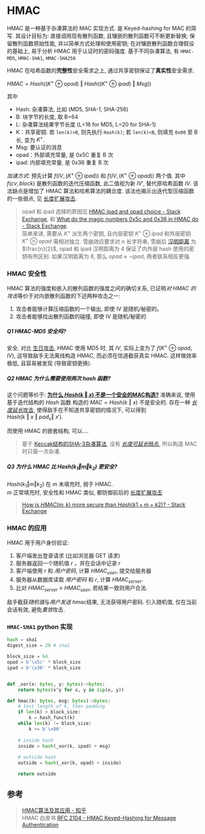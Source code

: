 # HMAC

HMAC 是一种基于杂凑算法的 MAC 实现方式. 是 Keyed-hashing for MAC 的简写. 其设计目标为: 直接调用现有散列函数, 且镶嵌的散列函数可不断更新替换; 保留散列函数原始性能, 并以简单方式处理和使用密钥; 在对镶嵌散列函数合理假设的基础上, 易于分析 HMAC 用于认证时的密码强度. 基于不同杂凑算法, 有 `HMAC-MD5`, `HMAC-SHA1`, `HMAC-SHA256`

HMAC 在哈希函数的**完整性**安全需求之上, 通过共享密钥保证了**真实性**安全需求.

$HMAC=Hash((K^{+}\oplus opad)\ \Vert\ Hash((K^{+}\oplus ipad)\ \Vert\ Msg))$

其中 
- Hash: 杂凑算法, 比如 (MD5, SHA-1, SHA-256)
- B: 块字节的长度, 取 B=64
- L: 杂凑算法结果字节长度 (L=16 for MD5, L=20 for SHA-1)
- K：共享密钥. 若 `len(k)>B`, 则先执行 `Hash(k)`; 若 `len(k)<B`, 则填充 `0x00` 至 B 长, 变为 $K^{+}$.
- Msg: 要认证的消息 
- opad：外部填充常量, 是 0x5C 重复 B 次
- ipad: 内部填充常量, 是 0x36 重复 B 次

*加速方式*: 预先计算 $f(IV, (K^{+}\oplus ipad))$ 和 $f(IV, (K^{+}\oplus opad))$ 两个值. 其中 $f(cv, block)$ 是散列函数的迭代压缩函数, 此二值视为新 $IV'$, 替代原哈希函数 $IV$. 该法缺点是增加了 HMAC 算法和哈希算法的耦合度. 该法也揭示出迭代型压缩函数的一些弱点, 见 [长度扩展攻击](Security/密码学/消息摘要/MD%20迭代结构/长度扩展攻击.md).

> opad 和 ipad 选择的原因见 [HMAC ipad and opad choice - Stack Exchange](https://crypto.stackexchange.com/questions/20695/hmac-ipad-and-opad-choice), 和 [What do the magic numbers 0x5c and 0x36 in HMAC do - Stack Exchange](https://crypto.stackexchange.com/questions/3005/what-do-the-magic-numbers-0x5c-and-0x36-in-the-opad-ipad-calc-in-hmac-do?rq=1).   
> 简单来讲, 需要从 $K^{+}$ 派生两个密钥, 且内层密钥 $K^{+}\oplus ipad$ 和外层密钥 $K^{+}\oplus opad$ 需相对独立. 雪崩效应要求对 n 长字符串, 雪崩后 [汉明距离](../../../../Information/信息论与编码/汉明编码.md) 为 $\frac{n}{2}$, opad 和 ipad 汉明距离为 4 保证了内外层 hash 使用的密钥有所区别. 如果汉明距离为 8, 那么 $opad\approx \neg ipad$, 两者联系相反更强.

### HMAC 安全性

HMAC 算法的强度和嵌入的散列函数的强度之间的确切关系, 已证明*对 HMAC 的攻击*等价于对内嵌散列函数的下述两种攻击之一:  
1. 攻击者能够计算压缩函数的一个输出, 即使 IV 是随机/秘密的。
2. 攻击者能够找出散列函数的碰撞, 即使 IV 是随机/秘密的

##### Q1 HMAC-MD5 安全吗?

安全. 对比 [生日攻击](../生日攻击.md), HMAC 使用 MD5 时, 其 $IV$, 实际上变为了 $f(K^{+}\oplus opad, IV)$, 这导致敌手无法离线构造 HMAC, 而必须在信道截获真实 HMAC. 这样做效率极低, 且容易被发现 (导致密钥更换).

##### Q2 HMAC 为什么需要使用两次 hash 函数?

这个问题等价于: **[为什么 $Hash(k\ \Vert\ x)$ 不是一个安全的MAC构造?](https://crypto.stackexchange.com/questions/1070/why-is-hk-mathbin-vert-x-not-a-secure-mac-construction)** 准确来说, 使用基于迭代结构的 $Hash$ 函数 构造的 $MAC=Hash(k\ \Vert\ x)$ 不是安全的. 存在一种 [*长度延长*攻击](Security/密码学/消息摘要/MD%20迭代结构/长度扩展攻击.md), 使得敌手在不知道共享密钥的情况下, 可以得到 $Hash(k\ \Vert\ x\ \Vert\ pad_{x}\Vert\ x')$.

而使用 HMAC 的嵌套结构, 可以....

> 基于 [Keccak结构的SHA-3杂凑算法](KMAC.md), 没有 [*长度可延长*弱点](Security/密码学/消息摘要/MD%20迭代结构/长度扩展攻击.md), 所以构造 MAC 时只需一次杂凑. 

##### Q3 为什么 HMAC 比 $Hash(k_{1}\Vert m\Vert k_{2})$ 更安全?

$Hash(k_{1}\Vert m\Vert k_{2})$ 在 $m$ 未填充时, 弱于 HMAC.  
$m$ 正常填充时, 安全性和 HMAC 类似, 都防御前后的 [长度扩展攻击](Security/密码学/消息摘要/MD%20迭代结构/长度扩展攻击.md)

> [How is $HMAC(m,k)$ more secure than $Hash(k1+m+k2)$? - Stack Exchange](https://crypto.stackexchange.com/questions/15131/how-is-hmacmessage-key-more-secure-than-hashkey1messagekey2?noredirect=1&lq=1)

### HMAC 的应用

HMAC 用于用户身份验证:

1. 客户端发出登录请求 (比如浏览器 GET 请求) 
2. 服务器返回一个随机值 $r$ ，并在会话中记录 $r$ 
3. 客户端使用 $r$ 和 *用户密码*, 计算 $HMAC_{user}$, 提交给服务器
4. 服务器从数据库读取 *用户密码* 和 $r$, 计算 $HMAC_{server}$. 
5. 比对 $HMAC_{server}\equiv HMAC_{user}$, 若结果一致则用户合法.

敌手截获*随机值*与*用户发送 hmac*结果, 无法获得用户密码. 引入随机值, 仅在当前会话有效, 避免*重放*攻击.

### `HMAC-SHA1` python 实现

```python
hash = sha1
digest_size = 20 # sha1

block_size = 64
opad = b'\x5c' * block_size 
ipad = b'\x36' * block_size 


def _xor(x: bytes, y: bytes)->bytes:
    return bytes(x^y for x, y in zip(x, y))

def hmac(k: bytes, msg: bytes)->bytes:
    # test length of k, then padding
    if len(k) > block_size:
        k = hash_funct(k)
    while len(k) != block_size:
        k += b'\x00'
    
    # inside hash
    inside = hash(_xor(k, ipad) + msg)
    
    # outside hash
    outside = hash(_xor(k, opad) + inside)

    return outside
```

## 参考

> [HMAC算法及其应用 - 知乎](https://zhuanlan.zhihu.com/p/136590049)  
> HMAC 白皮书 [RFC 2104 - HMAC Keyed-Hashing for Message Authentication](https://datatracker.ietf.org/doc/html/rfc2104)   
